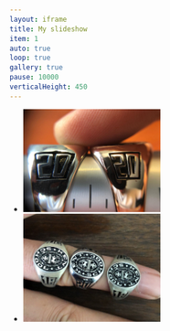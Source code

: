```yaml
---
layout: iframe
title: My slideshow
item: 1
auto: true
loop: true
gallery: true
pause: 10000
verticalHeight: 450
---
```


* <img width="50%" height="50%" src="my-pics1/photo11.JPG">
* <img width="50%" height="50%" src="my-pics1/photo18.JPG">

